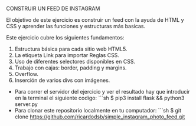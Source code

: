 CONSTRUIR UN FEED DE INSTAGRAM 

El objetivo de este ejercicio es construir un feed con la ayuda de HTML y CSS y aprender las funciones y estructuras más basicas.

Este ejercicio cubre los siguientes fundamentos:

1. Estructura básica para cada sitio web HTML5.
2. La etiqueta Link para importar Reglas CSS.
3. Uso de diferentes selectores disponibles en CSS.
4. Trabajo con cajas: border, padding y margins.
5. Overflow.
6. Inserción de varios divs con imágenes.

* Para correr el servidor del ejercicio y ver el resultado hay que introducir en la terminal el siguiente codigo: ```sh $ pip3 install flask && python3 server.py
* Para clonar este repositorio localmente en tu computador: ```sh $ git clone https://github.com/ricardodsb/simple_instagram_photo_feed.git

